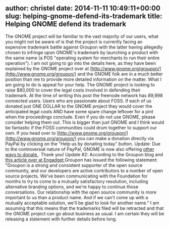 author: christel
date: 2014-11-11 10:49:11+00:00
slug: helping-gnome-defend-its-trademark
title: Helping GNOME defend its trademark
---

The GNOME project will be familiar to the vast majority of our users, what you might not be aware of is that the project is currently facing an expensive trademark battle against Groupon with the latter having allegedly chosen to infringe upon GNOME's trademark by launching a product with the same name (a POS "operating system for merchants to run their entire operation").
I am not going to go into the details here, as they have been explained by the GNOME project over at [http://www.gnome.org/groupon/](http://www.gnome.org/groupon/) and the GNOME folk are in a much better position than me to provide more detailed information on the matter.
What I am going to do is appeal for your help. The GNOME project is looking to raise $80,000 to cover the legal costs involved in defending their trademark. At the time of writing this post the freenode network has 89,998 connected users. Users who are passionate about FOSS.
If each of us donated just ONE DOLLAR to the GNOME project they would cover the anticipated legal costs AND have some spare change leftover for a pint when the proceedings conclude.
Even if you do not use GNOME, please consider helping them out. This is bigger than just GNOME and I think would be fantastic if the FOSS communities could drum together to support our own.
If you head over to [http://www.gnome.org/groupon/](http://www.gnome.org/groupon/) you can make a donation directly via PayPal by clicking on the "Help us by donating today" button.
Update: Due to the controversial nature of PayPal, GNOME is now also offering [ other ways to donate ](https://www.gnome.org/friends/other-ways-to-donate).
Thank you!
Update #2: According to the Groupon blog and [this article over at Engadget ](http://www.engadget.com/2014/11/11/groupon-gnome-foundation-trademark-war/)Groupon has issued the following statement: "Groupon is a strong and consistent supporter of the open source community, and our developers are active contributors to a number of open source projects. We've been communicating with the Foundation for months to try to come to a mutually satisfactory resolution, including alternative branding options, and we're happy to continue those conversations. Our relationship with the open source community is more important to us than a product name. And if we can't come up with a mutually acceptable solution, we'll be glad to look for another name."
I am assuming that this means that the trademarks filed will be retracted and that the GNOME project can go about business as usual. I am certain they will be releasing a statement with further details before long.
